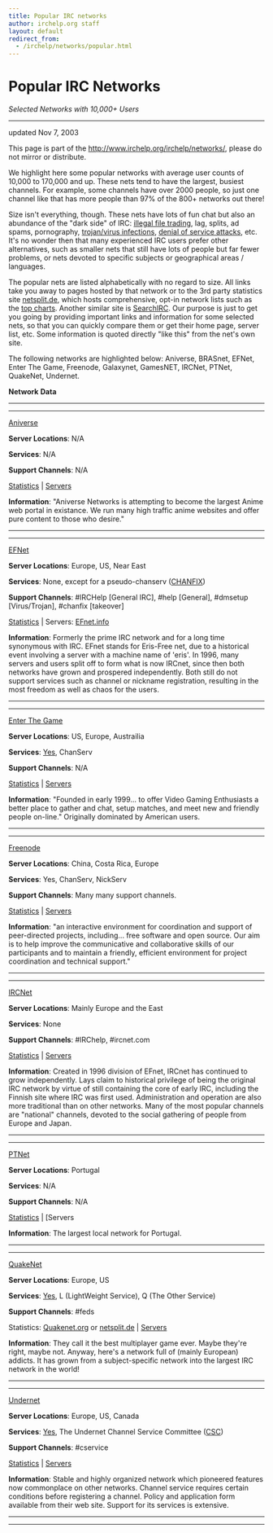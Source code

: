 ```yaml
---
title: Popular IRC networks
author: irchelp.org staff
layout: default
redirect_from:
  - /irchelp/networks/popular.html
---
```


# Popular IRC Networks

_Selected Networks with 10,000+ Users_

--------------------------------------------------------------------------------

updated Nov 7, 2003

This page is part of the <http://www.irchelp.org/irchelp/networks/>, please do not mirror or distribute.

We highlight here some popular networks with average user counts of 10,000 to 170,000 and up. These nets tend to have the largest, busiest channels. For example, some channels have over 2000 people, so just one channel like that has more people than 97% of the 800+ networks out there!

Size isn't everything, though. These nets have lots of fun chat but also an abundance of the "dark side" of IRC: [illegal file trading](../security/warez.html), lag, splits, ad spams, pornography, [trojan/virus infections](../security/trojan.html), [denial of service attacks](../nuke/), etc. It's no wonder then that many experienced IRC users prefer other alternatives, such as smaller nets that still have lots of people but far fewer problems, or nets devoted to specific subjects or geographical areas / languages.

The popular nets are listed alphabetically with no regard to size. All links take you away to pages hosted by that network or to the 3rd party statistics site [netsplit.de](http://irc.netsplit.de/networks/), which hosts comprehensive, opt-in network lists such as the [top charts](http://irc.netsplit.de/networks/list1uma.var). Another similar site is [SearchIRC](http://www.searchirc.com). Our purpose is just to get you going by providing important links and information for some selected nets, so that you can quickly compare them or get their home page, server list, etc. Some information is quoted directly "like this" from the net's own site.

The following networks are highlighted below: Aniverse, BRASnet, EFNet, Enter The Game, Freenode, Galaxynet, GamesNET, IRCNet, PTNet, QuakeNet, Undernet.

**Network** **Data**

--------------------------------------------------------------------------------

--------------------------------------------------------------------------------

[Aniverse](http://www.aniverse.com/)

**Server Locations**: N/A

**Services**: N/A

**Support Channels**: N/A

[Statistics](http://irc.netsplit.de/networks/Aniverse/) | [Servers](http://irc.netsplit.de/networks/Aniverse/)

**Information**: "Aniverse Networks is attempting to become the largest Anime web portal in existance. We run many high traffic anime websites and offer pure content to those who desire."

--------------------------------------------------------------------------------

--------------------------------------------------------------------------------

[EFNet](http://www.efnet.org/)

**Server Locations**: Europe, US, Near East

**Services**: None, except for a pseudo-chanserv ([CHANFIX](/ircd/chanfix/))

**Support Channels**: #IRCHelp [General IRC], #help [General], #dmsetup [Virus/Trojan], #chanfix [takeover]

[Statistics](http://irc.netsplit.de/networks/EFnet/) | Servers: [EFnet.info](http://www.efnet.org/?module=servers)

**Information**: Formerly the prime IRC network and for a long time synonymous with IRC. EFnet stands for Eris-Free net, due to a historical event involving a server with a machine name of 'eris'. In 1996, many servers and users split off to form what is now IRCnet, since then both networks have grown and prospered independently. Both still do not support services such as channel or nickname registration, resulting in the most freedom as well as chaos for the users.

--------------------------------------------------------------------------------

--------------------------------------------------------------------------------

[Enter The Game](http://www.enterthegame.com/)

**Server Locations**: US, Europe, Austrailia

**Services**: [Yes](http://help.enterthegame.com/commands.htm#commands), ChanServ

**Support Channels**: N/A

[Statistics](http://irc.netsplit.de/networks/EnterTheGame/) | [Servers](http://help.enterthegame.com/server-list.htm#server-list)

**Information**: "Founded in early 1999... to offer Video Gaming Enthusiasts a better place to gather and chat, setup matches, and meet new and friendly people on-line." Originally dominated by American users.

--------------------------------------------------------------------------------

--------------------------------------------------------------------------------

[Freenode](http://freenode.info/)

**Server Locations**: China, Costa Rica, Europe

**Services**: Yes, ChanServ, NickServ

**Support Channels**: Many many support channels.

[Statistics](http://irc.netsplit.de/networks/freenode/) | [Servers](http://freenode.info/irc_servers.shtml)

**Information**: "an interactive environment for coordination and support of peer-directed projects, including... free software and open source. Our aim is to help improve the communicative and collaborative skills of our participants and to maintain a friendly, efficient environment for project coordination and technical support."

--------------------------------------------------------------------------------

--------------------------------------------------------------------------------

[IRCNet](http://www.ircnet.com/)

**Server Locations**: Mainly Europe and the East

**Services**: None

**Support Channels**: #IRChelp, #ircnet.com

[Statistics](http://irc.netsplit.de/networks/IRCnet/) | [Servers](http://irc.netsplit.de/servers/?net=IRCnet)

**Information**: Created in 1996 division of EFnet, IRCnet has continued to grow independently. Lays claim to historical privilege of being the original IRC network by virtue of still containing the core of early IRC, including the Finnish site where IRC was first used. Administration and operation are also more traditional than on other networks. Many of the most popular channels are "national" channels, devoted to the social gathering of people from Europe and Japan.

--------------------------------------------------------------------------------

--------------------------------------------------------------------------------

[PTNet](http://www.ptnet.org/)

**Server Locations**: Portugal

**Services**: N/A

**Support Channels**: N/A

[Statistics](http://irc.netsplit.de/networks/PTnet/) | [Servers

**Information**: The largest local network for Portugal.

--------------------------------------------------------------------------------

--------------------------------------------------------------------------------

[QuakeNet](http://www.quakenet.org/)

**Server Locations**: Europe, US

**Services**: [Yes](http://www.quakenet.org/request/), L (LightWeight Service), Q (The Other Service)

**Support Channels**: #feds

Statistics: [Quakenet.org](http://www.quakenet.org/statistics) or [netsplit.de](http://irc.netsplit.de/networks/QuakeNet/) | [Servers](http://www.quakenet.org/servers)

**Information**: They call it the best multiplayer game ever. Maybe they're right, maybe not. Anyway, here's a network full of (mainly European) addicts. It has grown from a subject-specific network into the largest IRC network in the world!

--------------------------------------------------------------------------------

--------------------------------------------------------------------------------

[Undernet](http://www.undernet.org/)

**Server Locations**: Europe, US, Canada

**Services**: [Yes](http://www.undernet.org/services.php), The Undernet Channel Service Committee ([CSC](http://cservice.undernet.org/))

**Support Channels**: #cservice

[Statistics](http://irc.netsplit.de/networks/Undernet/) | [Servers](http://www.undernet.org/servers.php)

**Information**: Stable and highly organized network which pioneered features now commonplace on other networks. Channel service requires certain conditions before registering a channel. Policy and application form available from their web site. Support for its services is extensive.

--------------------------------------------------------------------------------

--------------------------------------------------------------------------------
